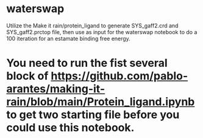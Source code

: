# waterswap
Utilize the Make it rain/protein_ligand  to generate SYS_gaff2.crd and SYS_gaff2.prctop file, then use as input for the waterswap notebook to do a 100 iteration for an estamate binding free energy.

# You need to run the fist several block of https://github.com/pablo-arantes/making-it-rain/blob/main/Protein_ligand.ipynb to get two starting file before you could use this notebook.
